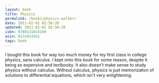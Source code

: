 ```yaml
---
layout: book
title: Physics
permalink: /books/physics-walker/
date: 2011-02-01 02:56:26
updated: 2011-02-01 02:56:26
isbn: 9780131014169
asin: 0131014161
tags: book
---
```

I bought this book for way too much money for my first class in college
physics, sans calculus. I kept onto this book for some reason, despite it being
so expensive and textbooky. It also doesn't make sense to study physics without
calculus. Without calculus, physics is just memorization of solutions to
differential equations, which isn't very enlightening.
